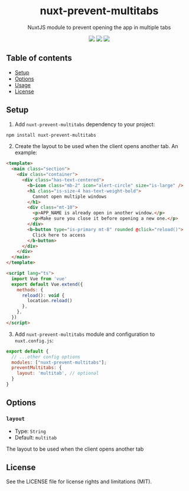 <h1 align="center">
  nuxt-prevent-multitabs
</h1>
<p align="center">
  NuxtJS module to prevent opening the app in multiple tabs
</p>

<p align="center">
  <a href="https://www.npmjs.com/package/nuxt-prevent-multitabs"><img src="https://img.shields.io/npm/v/nuxt-prevent-multitabs?style=flat-square"></a> <a href="https://www.npmjs.com/package/nuxt-prevent-multitabs"><img src="https://img.shields.io/npm/dt/nuxt-prevent-multitabs?style=flat-square"></a> <a href="#"><img src="https://img.shields.io/github/license/dogchef-be/nuxt-prevent-multitabs?style=flat-square"></a>
</p>

## Table of contents

- [Setup](#setup)
- [Options](#options)
- [Usage](#usage)
- [License](#license)

## Setup

1. Add `nuxt-prevent-multitabs` dependency to your project:

```bash
npm install nuxt-prevent-multitabs
```

2. Create the layout to be used when the client opens another tab. An example:

```html
<template>
  <main class="section">
    <div class="container">
      <div class="has-text-centered">
        <b-icon class="mb-2" icon="alert-circle" size="is-large" />
        <h1 class="is-size-4 has-text-weight-bold">
          Cannot open multiple windows
        </h1>
        <div class="mt-10">
          <p>APP_NAME is already open in another window.</p>
          <p>Make sure you close it before opening a new one.</p>
        </div>
        <b-button type="is-primary mt-8" rounded @click="reload()">
          Click here to access
        </b-button>
      </div>
    </div>
  </main>
</template>

<script lang="ts">
  import Vue from 'vue'
  export default Vue.extend({
    methods: {
      reload(): void {
        location.reload()
      },
    },
  })
</script>
```

3. Add `nuxt-prevent-multitabs` module and configuration to `nuxt.config.js`:

```js
export default {
  // ...other config options
  modules: ["nuxt-prevent-multitabs"];
  preventMultitabs: {
    layout: 'multitab', // optional
  }
}
```

## Options

### `layout`

- Type: `String`
- Default: `multitab`

The layout to be used when the client opens another tab

## License

See the LICENSE file for license rights and limitations (MIT).
